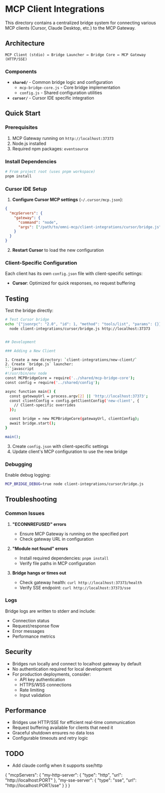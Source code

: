 # MCP Client Integrations

This directory contains a centralized bridge system for connecting various MCP clients (Cursor,
Claude Desktop, etc.) to the MCP Gateway.

## Architecture

```
MCP Client (stdio) ↔ Bridge Launcher ↔ Bridge Core ↔ MCP Gateway (HTTP/SSE)
```

### Components

- **`shared/`** - Common bridge logic and configuration
  - `mcp-bridge-core.js` - Core bridge implementation
  - `config.js` - Shared configuration utilities
- **`cursor/`** - Cursor IDE specific integration

## Quick Start

### Prerequisites

1. MCP Gateway running on `http://localhost:37373`
2. Node.js installed
3. Required npm packages: `eventsource`

### Install Dependencies

```bash
# From project root (uses pnpm workspace)
pnpm install
```

### Cursor IDE Setup

1. **Configure Cursor MCP settings** (`~/.cursor/mcp.json`):

```json
{
  "mcpServers": {
    "gateway": {
      "command": "node",
      "args": ["/path/to/omni-mcp/client-integrations/cursor/bridge.js", "http://localhost:37373"]
    }
  }
}
```

2. **Restart Cursor** to load the new configuration

### Client-Specific Configuration

Each client has its own `config.json` file with client-specific settings:

- **Cursor**: Optimized for quick responses, no request buffering

## Testing

Test the bridge directly:

````bash
# Test Cursor bridge
echo '{"jsonrpc": "2.0", "id": 1, "method": "tools/list", "params": {}}' | \
  node client-integrations/cursor/bridge.js http://localhost:37373


## Development

### Adding a New Client

1. Create a new directory: `client-integrations/new-client/`
2. Create `bridge.js` launcher:
```javascript
#!/usr/bin/env node
const MCPBridgeCore = require('../shared/mcp-bridge-core');
const config = require('../shared/config');

async function main() {
  const gatewayUrl = process.argv[2] || 'http://localhost:37373';
  const clientConfig = config.getClientConfig('new-client', {
    // Client-specific overrides
  });

  const bridge = new MCPBridgeCore(gatewayUrl, clientConfig);
  await bridge.start();
}

main();
````

3. Create `config.json` with client-specific settings
4. Update client's MCP configuration to use the new bridge

### Debugging

Enable debug logging:

```bash
MCP_BRIDGE_DEBUG=true node client-integrations/cursor/bridge.js
```

## Troubleshooting

### Common Issues

1. **"ECONNREFUSED" errors**
   - Ensure MCP Gateway is running on the specified port
   - Check gateway URL in configuration

2. **"Module not found" errors**
   - Install required dependencies: `pnpm install`
   - Verify file paths in MCP configuration

3. **Bridge hangs or times out**
   - Check gateway health: `curl http://localhost:37373/health`
   - Verify SSE endpoint: `curl http://localhost:37373/sse`

### Logs

Bridge logs are written to stderr and include:

- Connection status
- Request/response flow
- Error messages
- Performance metrics

## Security

- Bridges run locally and connect to localhost gateway by default
- No authentication required for local development
- For production deployments, consider:
  - API key authentication
  - HTTPS/WSS connections
  - Rate limiting
  - Input validation

## Performance

- Bridges use HTTP/SSE for efficient real-time communication
- Request buffering available for clients that need it
- Graceful shutdown ensures no data loss
- Configurable timeouts and retry logic

## TODO

- Add claude config when it supports sse/http

{ "mcpServers": { "my-http-server": { "type": "http", "url": "http://localhost:PORT" },
"my-sse-server": { "type": "sse", "url": "http://localhost:PORT/sse" } } }
